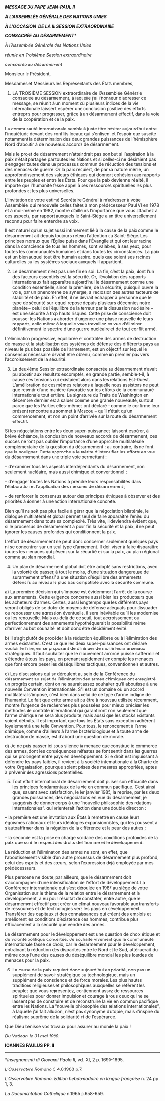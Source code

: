 ***MESSAGE DU PAPE JEAN-PAUL II***

***À L’ASSEMBLÉE GÉNÉRALE DES NATIONS UNIES***

***À L'OCCASION  DE LA III SESSION EXTRAORDINAIRE***

***CONSACRÉE AU DÉSARMEMENT****

*À l’Assemblée Générale des Nations Unies*

*réunie en Troisième Session extraordinaire*

*consacrée au désarmement*

Monsieur le Président,

Mesdames et Messieurs les Représentants des États membres,

1. LA TROISIÈME SESSION extraordinaire de l’Assemblée Générale consacrée au désarmement, à laquelle j’ai l’honneur d’adresser ce message, se réunit à un moment où plusieurs indices de la vie internationale laissent espérer une conclusion positive des efforts entrepris pour progresser, grâce à un désarmement effectif, dans la voie de la coopération et de la paix.

La communauté internationale semble à juste titre hésiter aujourd’hui entre l’inquiétude devant des conflits locaux qui s’enlisent et l’espoir que suscite notamment la détermination des deux grandes puissances de l’hémisphère Nord d’aboutir à de nouveaux accords de désarmement.

Mais le projet de désarmement n’atteindrait pas son but si l’aspiration à la paix n’était partagée par toutes les Nations et si celles-ci ne désiraient pas s’engager toutes dans un processus commun de réduction des tensions et des menaces de guerre. Or la paix requiert, de par sa nature même, un approfondissement des valeurs éthiques qui donnent cohésion aux rapports entre les peuples et entre les États. Pour que la paix devienne réalité, il importe que l’humanité fesse appel à ses ressources spirituelles les plus profondes et les plus universelles.

L’invitation de votre estimé Secrétaire Général à m’adresser à votre Assemblée, qui renouvelle celles faites à mon prédécesseur Paul VI en 1978 et à moi-même en 1982, montre d’ailleurs l’importance que vous attachez à ces aspects, par rapport auxquels le Saint-Siège a un titre universellement reconnu pour faire entendre sa voix.

Il est naturel qu’un sujet aussi intimement lié à la cause de la paix comme le désarmement ait depuis toujours retenu l’attention du Saint-Siège. Les principes moraux que l’Église puise dans l’Évangile et qui ont leur racine dans la conscience de tous les hommes, sont valables, à ses yeux, pour toutes les communautés humaines et dans toutes les circonstances. La paix est un bien auquel tout être humain aspire, quels que soient ses racines culturelles ou les systèmes sociaux auxquels il appartient.

2. Le désarmement n’est pas une fin en soi. La fin, c’est la paix, dont l’un des facteurs essentiels est la sécurité. Or, l’évolution des rapports internationaux fait apparaître aujourd’hui le désarmement comme une condition essentielle, sinon la première, de la sécurité, puisqu’il ouvre la voie, par un phénomène de synergie, à l’éclosion des autres facteurs de stabilité et de paix. En effet, il ne devrait échapper à personne que le type de sécurité sur lequel repose depuis plusieurs décennies notre planète – celui de l’équilibre de la terreur par la dissuasion nucléaire – est une sécurité à trop hauts risques. Cette prise de conscience doit pousser les Nations à aborder d’urgence une phase nouvelle de leurs rapports, celle même à laquelle vous travaillez en vue d’éliminer définitivement le spectre d’une guerre nucléaire et de tout conflit armé.

L’élimination progressive, équilibrée et contrôlée des armes de destruction de masse et la stabilisation des systèmes de défense des différents pays au niveau le plus bas possible de l’armement, est un objectif sur lequel le consensus nécessaire devrait être obtenu, comme un premier pas vers l’accroissement de la sécurité.

3. La deuxième Session extraordinaire consacrée au désarmement n’avait pu aboutir aux résultats escomptés, en grande partie, semble-t-il, à cause des tensions qui existaient alors dans les relations Est-Ouest. L’amélioration de ces mêmes relations à laquelle nous assistons ne peut que retentir d’une manière favorable sur les efforts de la communauté internationale tout entière. La signature du Traité de Washington en décembre dernier est à saluer comme une grande nouveauté, surtout parce que les Parties elles-mêmes ont déclaré – comme le confirme leur présent rencontre au sommet à Moscou – qu’il n’était qu’un commencement, et non un point d’arrivée sur la route du désarmement effectif.

Si les négociations entre les deux super-puissances laissent espérer, à brève échéance, la conclusion de nouveaux accords de désarmement, ces succès ne font pas oublier l’importance d’une approche multilatérale complémentaire de la question du désarmement : au contraire, ils ne font que la souligner. Cette approche a le mérite d’intensifier les efforts en vue du désarmement dans une triple voie permettant :

– d’examiner tous les aspects interdépendants du désarmement, non seulement nucléaire, mais aussi chimique et conventionnel ;

– d’engager toutes les Nations à prendre leurs responsabilités dans l’élaboration et l’application des mesures de désarmement ;

– de renforcer le consensus autour des principes éthiques à observer et des priorités à donner à une action internationale concrète.

Bien qu’il ne soit pas plus facile à gérer que la négociation bilatérale, le dialogue multilatéral et global permet seul de faire apparaître l’enjeu du désarmement dans toute sa complexité. Très vite, il deviendra évident que, si le processus de désarmement a pour fin la sécurité et la paix, il ne peut ignorer les causes profondes qui conditionnent la paix.

L’effort de désarmement ne peut donc concerner seulement quelques pays ni se concentrer sur un seul type d’armement. Il doit viser à faire disparaître toutes les menaces qui pèsent sur la sécurité et sur la paix, au plan régional comme au plan mondial.

4. Un plan de désarmement global doit être adopté sans restrictions, avec la volonté de passer, à tout le moins, d’une situation dangereuse de surarmement offensif à une situation d’équilibre des armements défensifs au niveau le plus bas compatible avec la sécurité commune.

a) La première décision qui s’impose est évidemment l’arrêt de la course aux armements. Cette exigence concerne aussi bien les producteurs que les acheteurs d’armes. Certes, aussi longtemps que les différents pays seront obligés de se doter de moyens de défense adéquats pour dissuader ou repousser une agression éventuelle, il sera inévitable qu’il les modernise ou les renouvelle. Mais au-delà de ce seuil, tout accroissement ou perfectionnement des armements hypothéquerait la possibilité même d’arriver au but souhaité, et doit donc être décidément évité.

b) Il s’agit plutôt de procéder à la réduction équilibrée ou à l’élimination des armes existantes. C’est ce que les deux super-puissances ont déclaré vouloir le faire, en se proposant de diminuer de moitié leurs arsenaux stratégiques. Il faut souhaiter que le mouvement amorcé puisse s’affermir et s’étendre à tous les pays, en prenant rapidement en compte les menaces que font encore peser les déséquilibres tactiques, conventionnels et autres.

c) Les discussions qui se déroulent au sein de la Conférence du désarmement au sujet de l’élimination des armes chimiques ont enregistré un progrès certain, dont on ne saurait assez souhaiter qu’il aboutisse à une nouvelle Convention internationale. S’il est un domaine où un accord multilatéral s’impose, c’est bien dans celui de ce type d’arme indigne de l’humanité. Le fait que cette arme ait pu être à nouveau utilisée récemment, montre l’urgence de recherches plus poussées pour mieux préciser les méthodes de contrôle international qui garantiront non seulement que l’arme chimique ne sera plus produite, mais aussi que les stocks existants soient détruits. Il est important que tous les États sans exception adhèrent loyalement à une telle Convention. Pour tous, le renoncement à l’arme chimique, comme d’ailleurs à l’arme bactériologique et à toute arme de destruction de masse, est d’abord une question de morale.

d) Je ne puis passer ici sous silence la menace que constitue le commerce des armes, dont les conséquences néfastes se font sentir dans les guerres qui se prolongent entre pays en développement. Si le droit est impuissant à défendre les pays faibles, il revient à la société internationale à la Charte de votre Organisation, pour que soient prises des mesures appropriées, aptes à prévenir des agressions potentielles.

5. Tout effort international de désarmement doit puiser son efficacité dans les principes fondamentaux de la vie en commun pacifique. C’est ainsi que, saluant avec satisfaction, le ler janvier 1985, la reprise, par les deux grandes puissances, des négociations en vue du désarmement, je suggérais de donner corps à une “nouvelle philosophie des relations internationales”, qui orienterait l’action dans une double direction :

– la première est une invitation aux États à remettre en cause leurs égoïsmes nationaux et leurs idéologies expansionnistes, qui les poussent à s’autoaffirmer dans la négation de la différence et la peur des autres ;

– la seconde est la prise en charge solidaire des conditions profondes de la paix que sont le respect des droits de l’homme et le développement.

La réduction et l’élimination des armes ne sont, en effet, que l’aboutissement visible d’un autre processus de désarmement plus profond, celui des esprits et des cœurs, selon l’expression déjà employée par mes prédécesseurs.

Plus personne ne doute, par ailleurs, que le désarmement doit s’accompagner d’une intensification de l’effort de développement. La Conférence internationale qui s’est déroulée en 1987 au siège de votre Organisation sur le thème de la relation entre le désarmement et le développement, a eu pour résultat de constater, entre autre, que le désarmement effectif peut créer un climat nouveau favorable aux transferts de ressources et de technologies vers les pays en développement. Transférer des capitaux et des connaissances qui créent des emplois et améliorent les conditions d’existence des hommes, contribue plus efficacement à la sécurité que vendre des armes.

Le désarmement pour le développement est une question de choix étique et de volonté politique concertée. Je souhaite vivement que la communauté internationale fasse ce choix, car le désarmement pour le développement, entraînant la réduction des disparités entre le Nord et le Sud, atténuerait du même coup l’une des causes du déséquilibre mondial les plus lourdes de menaces pour la paix.

6. La cause de la paix requiert donc aujourd’hui en priorité, non pas un supplément de savoir stratégique ou technologique, mais un supplément de conscience et de force morales. Les plus hautes traditions religieuses et philosophiques auxquelles se réfèrent les peuples que vous représentez, contiennent assez de ressources spirituelles pour donner impulsion et courage à tous ceux qui ne se lassent pas de construire et de reconstruire la vie en commun pacifique entre les Nations. La “nouvelle philosophie des relations internationales”, à laquelle j’ai fait allusion, n’est pas synonyme d’utopie, mais s’inspire du réalisme suprême de la solidarité et de l’espérance.

Que Dieu bénisse vos travaux pour assurer au monde la paix !

*Du Vatican, le 31 mai 1988.*

**IOANNES PAULUS PP. II**

* * *

**Insegnamenti di Giovanni Paolo II*, vol. XI, 2 p. 1690-1695.

*L'Osservatore Romano* 3-4.6.1988 p.7.

*L'Osservatore Romano. Edition hebdomadaire en langue française* n. 24 pp. 1, 3.

*La Documentation Catholique* n.1965 p.658-659.